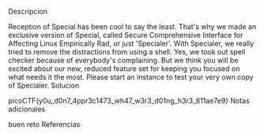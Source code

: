 Descripcion

Reception of Special has been cool to say the least. That's why we made an exclusive version of Special, called Secure Comprehensive Interface for Affecting Linux Empirically Rad, or just 'Specialer'. With Specialer, we really tried to remove the distractions from using a shell. Yes, we took out spell checker because of everybody's complaining. But we think you will be excited about our new, reduced feature set for keeping you focused on what needs it the most. Please start an instance to test your very own copy of Specialer.
Solucion

picoCTF{y0u_d0n7_4ppr3c1473_wh47_w3r3_d01ng_h3r3_811ae7e9}
Notas adicionales

buen reto
Referencias